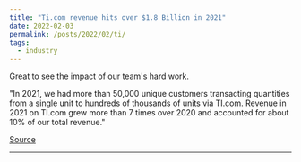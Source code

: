```yaml
---
title: "Ti.com revenue hits over $1.8 Billion in 2021"
date: 2022-02-03
permalink: /posts/2022/02/ti/
tags:
  - industry
---
```


Great to see the impact of our team's hard work.

"In 2021, we had more than 50,000 unique customers transacting quantities from a single unit to hundreds of thousands of units via
TI.com. Revenue in 2021 on TI.com grew more than 7 times over 2020 and accounted for about 10% of our total revenue."

[Source](https://investor.ti.com/static-files/47697d6c-6eab-44c3-8e76-0c1d9afc9806)

---
